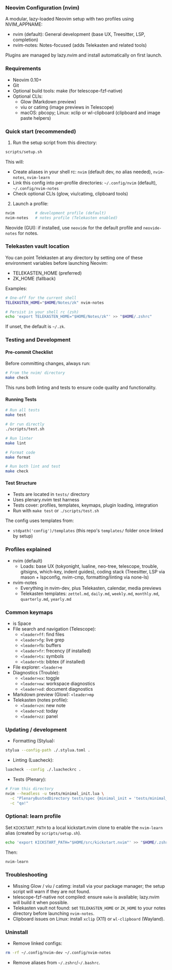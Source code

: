 ### Neovim Configuration (nvim)

A modular, lazy-loaded Neovim setup with two profiles using NVIM_APPNAME:
- nvim (default): General development (base UX, Treesitter, LSP, completion)
- nvim-notes: Notes-focused (adds Telekasten and related tools)

Plugins are managed by lazy.nvim and install automatically on first launch.

### Requirements
- Neovim 0.10+
- Git
- Optional build tools: make (for telescope-fzf-native)
- Optional CLIs:
  - Glow (Markdown preview)
  - viu or catimg (image previews in Telescope)
  - macOS: pbcopy; Linux: xclip or wl-clipboard (clipboard and image paste helpers)

### Quick start (recommended)
1) Run the setup script from this directory:
```bash
scripts/setup.sh
```
This will:
- Create aliases in your shell rc: `nvim` (default dev, no alias needed), `nvim-notes`, `nvim-learn`
- Link this config into per-profile directories: `~/.config/nvim` (default), `~/.config/nvim-notes`
- Check optional CLIs (glow, viu/catimg, clipboard tools)

2) Launch a profile:
```bash
nvim         # development profile (default)
nvim-notes   # notes profile (Telekasten enabled)
```

Neovide (GUI): if installed, use `neovide` for the default profile and `neovide-notes` for notes.

### Telekasten vault location
You can point Telekasten at any directory by setting one of these environment variables before launching Neovim:
- TELEKASTEN_HOME (preferred)
- ZK_HOME (fallback)

Examples:
```bash
# One-off for the current shell
TELEKASTEN_HOME="$HOME/Notes/zk" nvim-notes

# Persist in your shell rc (zsh)
echo 'export TELEKASTEN_HOME="$HOME/Notes/zk"' >> "$HOME/.zshrc"
```
If unset, the default is `~/.zk`.

### Testing and Development

#### Pre-commit Checklist
Before committing changes, always run:
```bash
# From the nvim/ directory
make check
```
This runs both linting and tests to ensure code quality and functionality.

#### Running Tests
```bash
# Run all tests
make test

# Or run directly
./scripts/test.sh

# Run linter
make lint

# Format code
make format

# Run both lint and test
make check
```

#### Test Structure
- Tests are located in `tests/` directory
- Uses plenary.nvim test harness
- Tests cover: profiles, templates, keymaps, plugin loading, integration
- Run with `make test` or `./scripts/test.sh`

The config uses templates from:
- `stdpath('config')/templates` (this repo's `templates/` folder once linked by setup)

### Profiles explained
- nvim (default)
  - Loads: base UX (tokyonight, lualine, neo-tree, telescope, trouble, gitsigns, which-key, indent guides), coding stack (Treesitter, LSP via mason + lspconfig, nvim-cmp, formatting/linting via none-ls)
- nvim-notes
  - Everything in nvim-dev, plus Telekasten, calendar, media previews
  - Telekasten templates: `zettel.md`, `daily.md`, `weekly.md`, `monthly.md`, `quarterly.md`, `yearly.md`

### Common keymaps
- <leader> is Space
- File search and navigation (Telescope):
  - `<leader>ff`: find files
  - `<leader>fg`: live grep
  - `<leader>fb`: buffers
  - `<leader>fr`: frecency (if installed)
  - `<leader>ts`: symbols
  - `<leader>tb`: bibtex (if installed)
- File explorer: `<leader>e`
- Diagnostics (Trouble):
  - `<leader>xx`: toggle
  - `<leader>xw`: workspace diagnostics
  - `<leader>xd`: document diagnostics
- Markdown preview (Glow): `<leader>mp`
- Telekasten (notes profile):
  - `<leader>zn`: new note
  - `<leader>zd`: today
  - `<leader>zz`: panel

### Updating / development
- Formatting (Stylua):
```bash
stylua --config-path ./.stylua.toml .
```
- Linting (Luacheck):
```bash
luacheck --config ./.luacheckrc .
```
- Tests (Plenary):
```bash
# From this directory
nvim --headless -u tests/minimal_init.lua \
  -c "PlenaryBustedDirectory tests/spec {minimal_init = 'tests/minimal_init.lua'}" \
  -c "qa!"
```

### Optional: learn profile
Set `KICKSTART_PATH` to a local kickstart.nvim clone to enable the `nvim-learn` alias (created by `scripts/setup.sh`).
```bash
echo 'export KICKSTART_PATH="$HOME/src/kickstart.nvim"' >> "$HOME/.zshrc"
```
Then:
```bash
nvim-learn
```

### Troubleshooting
- Missing Glow / viu / catimg: install via your package manager; the setup script will warn if they are not found.
- telescope-fzf-native not compiled: ensure `make` is available; lazy.nvim will build it when possible.
- Telekasten vault not found: set `TELEKASTEN_HOME` or `ZK_HOME` to your notes directory before launching `nvim-notes`.
- Clipboard issues on Linux: install `xclip` (X11) or `wl-clipboard` (Wayland).

### Uninstall
- Remove linked configs:
```bash
rm -rf ~/.config/nvim-dev ~/.config/nvim-notes
```
- Remove aliases from `~/.zshrc`/`~/.bashrc`.
